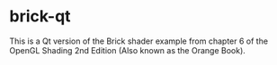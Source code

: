 brick-qt
========

This is a Qt version of the Brick shader example from chapter 6 of
the OpenGL Shading 2nd Edition (Also known as the Orange Book).


